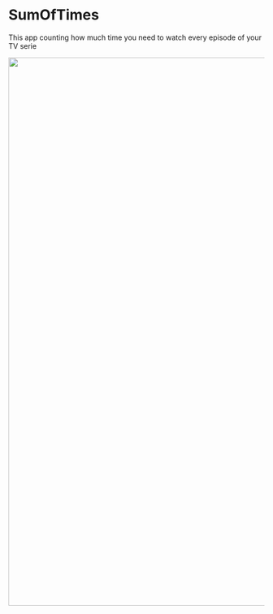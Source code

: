 # SumOfTimes
This app counting how much time you need to watch every episode of your TV serie

<img src='https://gfycat.com/ifr/DisastrousCornyHerculesbeetle' frameborder='0' scrolling='no' width='608' height='1080' allowfullscreen></img>

